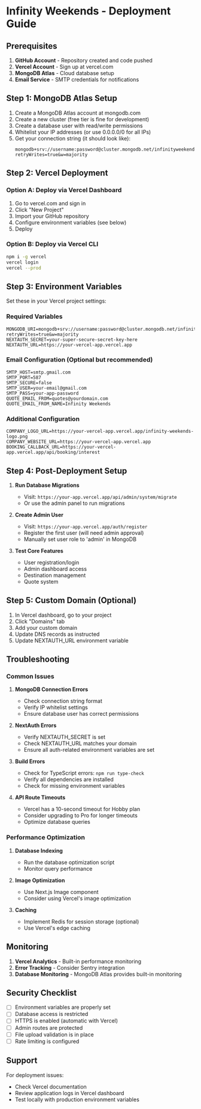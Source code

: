 # Infinity Weekends - Deployment Guide

## Prerequisites

1. **GitHub Account** - Repository created and code pushed
2. **Vercel Account** - Sign up at vercel.com
3. **MongoDB Atlas** - Cloud database setup
4. **Email Service** - SMTP credentials for notifications

## Step 1: MongoDB Atlas Setup

1. Create a MongoDB Atlas account at mongodb.com
2. Create a new cluster (free tier is fine for development)
3. Create a database user with read/write permissions
4. Whitelist your IP addresses (or use 0.0.0.0/0 for all IPs)
5. Get your connection string (it should look like):
   ```
   mongodb+srv://username:password@cluster.mongodb.net/infinityweekends?retryWrites=true&w=majority
   ```

## Step 2: Vercel Deployment

### Option A: Deploy via Vercel Dashboard
1. Go to vercel.com and sign in
2. Click "New Project"
3. Import your GitHub repository
4. Configure environment variables (see below)
5. Deploy

### Option B: Deploy via Vercel CLI
```bash
npm i -g vercel
vercel login
vercel --prod
```

## Step 3: Environment Variables

Set these in your Vercel project settings:

### Required Variables
```env
MONGODB_URI=mongodb+srv://username:password@cluster.mongodb.net/infinityweekends?retryWrites=true&w=majority
NEXTAUTH_SECRET=your-super-secure-secret-key-here
NEXTAUTH_URL=https://your-vercel-app.vercel.app
```

### Email Configuration (Optional but recommended)
```env
SMTP_HOST=smtp.gmail.com
SMTP_PORT=587
SMTP_SECURE=false
SMTP_USER=your-email@gmail.com
SMTP_PASS=your-app-password
QUOTE_EMAIL_FROM=quotes@yourdomain.com
QUOTE_EMAIL_FROM_NAME=Infinity Weekends
```

### Additional Configuration
```env
COMPANY_LOGO_URL=https://your-vercel-app.vercel.app/infinity-weekends-logo.png
COMPANY_WEBSITE_URL=https://your-vercel-app.vercel.app
BOOKING_CALLBACK_URL=https://your-vercel-app.vercel.app/api/booking/interest
```

## Step 4: Post-Deployment Setup

1. **Run Database Migrations**
   - Visit: `https://your-app.vercel.app/api/admin/system/migrate`
   - Or use the admin panel to run migrations

2. **Create Admin User**
   - Visit: `https://your-app.vercel.app/auth/register`
   - Register the first user (will need admin approval)
   - Manually set user role to 'admin' in MongoDB

3. **Test Core Features**
   - User registration/login
   - Admin dashboard access
   - Destination management
   - Quote system

## Step 5: Custom Domain (Optional)

1. In Vercel dashboard, go to your project
2. Click "Domains" tab
3. Add your custom domain
4. Update DNS records as instructed
5. Update NEXTAUTH_URL environment variable

## Troubleshooting

### Common Issues

1. **MongoDB Connection Errors**
   - Check connection string format
   - Verify IP whitelist settings
   - Ensure database user has correct permissions

2. **NextAuth Errors**
   - Verify NEXTAUTH_SECRET is set
   - Check NEXTAUTH_URL matches your domain
   - Ensure all auth-related environment variables are set

3. **Build Errors**
   - Check for TypeScript errors: `npm run type-check`
   - Verify all dependencies are installed
   - Check for missing environment variables

4. **API Route Timeouts**
   - Vercel has a 10-second timeout for Hobby plan
   - Consider upgrading to Pro for longer timeouts
   - Optimize database queries

### Performance Optimization

1. **Database Indexing**
   - Run the database optimization script
   - Monitor query performance

2. **Image Optimization**
   - Use Next.js Image component
   - Consider using Vercel's image optimization

3. **Caching**
   - Implement Redis for session storage (optional)
   - Use Vercel's edge caching

## Monitoring

1. **Vercel Analytics** - Built-in performance monitoring
2. **Error Tracking** - Consider Sentry integration
3. **Database Monitoring** - MongoDB Atlas provides built-in monitoring

## Security Checklist

- [ ] Environment variables are properly set
- [ ] Database access is restricted
- [ ] HTTPS is enabled (automatic with Vercel)
- [ ] Admin routes are protected
- [ ] File upload validation is in place
- [ ] Rate limiting is configured

## Support

For deployment issues:
- Check Vercel documentation
- Review application logs in Vercel dashboard
- Test locally with production environment variables